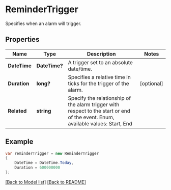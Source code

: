 # ReminderTrigger
Specifies when an alarm will trigger.

## Properties
Name | Type | Description | Notes
------------ | ------------- | ------------- | -------------
**DateTime** | **DateTime?** | A trigger set to an absolute date/time. | 
**Duration** | **long?** | Specifies a relative time in ticks for the trigger of the alarm.              | [optional] 
**Related** | **string** | Specify the relationship of the alarm trigger with respect to the start or end of the event. Enum, available values: Start, End | 


## Example
```csharp
var reminderTrigger = new ReminderTrigger
{
    DateTime = DateTime.Today,
    Duration = 600000000
};
```

[[Back to Model list]](Models.md) [[Back to README]](README.md)


